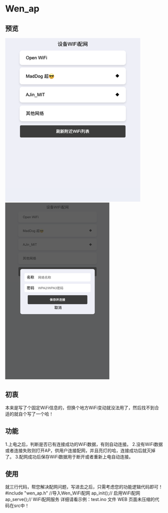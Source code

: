 # **Wen_ap**

## 预览
![页面预览1](/src/1.png)
![页面预览2](/src/2.png)
  
## 初衷
本来是写了个固定WiFi信息的，但换个地方WiFi变动就没法用了，然后找不到合适的就自个写了一个哈！

## 功能
1.上电之后，判断是否已有连接成功的WiFi数据，有则自动连接。
2.没有WiFi数据或者连接失败则打开AP，供用户连接配网，并且亮灯的哈，连接成功后就灭掉了。
3.配网成功后保存WiFi数据用于断开或者重新上电自动连接。

## 使用
就三行代码，帮您解决配网问题，写进去之后，只需考虑您的功能逻辑代码即可！
#include "wen_ap.h" //导入Wen_WiFi配网
ap_init();// 启用WiFi配网
ap_serve();// WiFi配网服务
详细请看示例：test.ino 文件
WEB 页面未压缩的代码在src中！